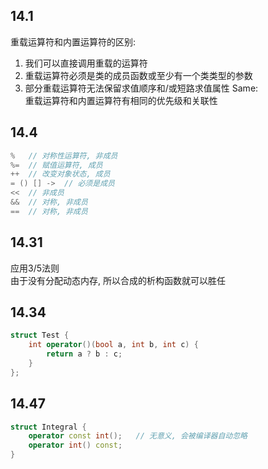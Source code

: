 ## 14.1
重载运算符和内置运算符的区别:  
1. 我们可以直接调用重载的运算符
2. 重载运算符必须是类的成员函数或至少有一个类类型的参数
3. 部分重载运算符无法保留求值顺序和/或短路求值属性
Same:  
重载运算符和内置运算符有相同的优先级和关联性
## 14.4
```cpp
%   // 对称性运算符, 非成员
%=  // 赋值运算符, 成员
++  // 改变对象状态, 成员
= () [] ->  // 必须是成员
<<  // 非成员
&&  // 对称, 非成员
==  // 对称, 非成员
```
## 14.31
应用3/5法则  
由于没有分配动态内存, 所以合成的析构函数就可以胜任
## 14.34
```cpp
struct Test {
    int operator()(bool a, int b, int c) {
        return a ? b : c;
    }
};
```
## 14.47
```cpp
struct Integral {
    operator const int();   // 无意义, 会被编译器自动忽略
    operator int() const;
}
```